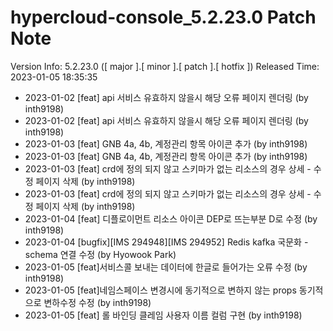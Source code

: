 # hypercloud-console_5.2.23.0 Patch Note

Version Info: 5.2.23.0 ([ major ].[ minor ].[ patch ].[ hotfix ])
Released Time: 2023-01-05 18:35:35

- 2023-01-02 [feat] api 서비스 유효하지 않을시 해당 오류 페이지 렌더링 (by inth9198) 
- 2023-01-02 [feat] api 서비스 유효하지 않을시 해당 오류 페이지 렌더링 (by inth9198) 
- 2023-01-03 [feat] GNB 4a, 4b, 계정관리 항목 아이콘 추가 (by inth9198) 
- 2023-01-03 [feat] GNB 4a, 4b, 계정관리 항목 아이콘 추가 (by inth9198) 
- 2023-01-03 [feat] crd에 정의 되지 않고 스키마가 없는 리소스의 경우 상세 - 수정 페이지 삭제 (by inth9198) 
- 2023-01-03 [feat] crd에 정의 되지 않고 스키마가 없는 리소스의 경우 상세 - 수정 페이지 삭제 (by inth9198) 
- 2023-01-04 [feat] 디플로이먼트 리소스 아이콘 DEP로 뜨는부분 D로 수정 (by inth9198) 
- 2023-01-04 [bugfix][IMS 294948][IMS 294952] Redis kafka 국문화 - schema 연결 수정 (by Hyowook Park) 
- 2023-01-05 [feat]서비스콜 보내는 데이터에 한글로 들어가는 오류 수정 (by inth9198) 
- 2023-01-05 [feat]네임스페이스 변경시에 동기적으로 변하지 않는 props 동기적으로 변하수정 수정 (by inth9198) 
- 2023-01-05 [feat] 롤 바인딩 클레임 사용자 이름 컬럼 구현 (by inth9198) 
